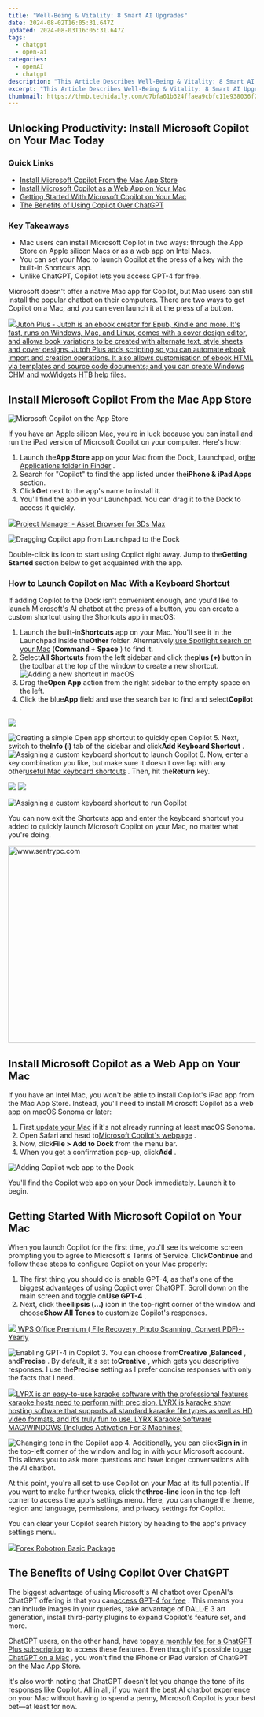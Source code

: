 ```yaml
---
title: "Well-Being & Vitality: 8 Smart AI Upgrades"
date: 2024-08-02T16:05:31.647Z
updated: 2024-08-03T16:05:31.647Z
tags:
  - chatgpt
  - open-ai
categories:
  - openAI
  - chatgpt
description: "This Article Describes Well-Being & Vitality: 8 Smart AI Upgrades"
excerpt: "This Article Describes Well-Being & Vitality: 8 Smart AI Upgrades"
thumbnail: https://thmb.techidaily.com/d7bfa61b324ffaea9cbfc11e938036f2476668f1b77c7e6a5441829794f7ed33.jpg
---
```


## Unlocking Productivity: Install Microsoft Copilot on Your Mac Today

### Quick Links

* [Install Microsoft Copilot From the Mac App Store](https://www.makeuseof.com/how-to-get-microsoft-copilot-on-mac/#install-microsoft-copilot-from-the-mac-app-store)
* [Install Microsoft Copilot as a Web App on Your Mac](https://www.makeuseof.com/how-to-get-microsoft-copilot-on-mac/#install-microsoft-copilot-as-a-web-app-on-your-mac)
* [Getting Started With Microsoft Copilot on Your Mac](https://www.makeuseof.com/how-to-get-microsoft-copilot-on-mac/#getting-started-with-microsoft-copilot-on-your-mac)
* [The Benefits of Using Copilot Over ChatGPT](https://www.makeuseof.com/how-to-get-microsoft-copilot-on-mac/#the-benefits-of-using-copilot-over-chatgpt)

### Key Takeaways

* Mac users can install Microsoft Copilot in two ways: through the App Store on Apple silicon Macs or as a web app on Intel Macs.
* You can set your Mac to launch Copilot at the press of a key with the built-in Shortcuts app.
* Unlike ChatGPT, Copilot lets you access GPT-4 for free.

 Microsoft doesn't offer a native Mac app for Copilot, but Mac users can still install the popular chatbot on their computers. There are two ways to get Copilot on a Mac, and you can even launch it at the press of a button.

<!-- affiliate ads begin -->
<a href="https://secure.2checkout.com/order/checkout.php?PRODS=4699091&QTY=1&AFFILIATE=108875&CART=1"><img src="https://secure.avangate.com/images/merchant/bccefcc1b1eee9eca3ae4f5c1a281482/products/1_jutoh-logo-1200x1600.jpg" border="0">Jutoh Plus -  Jutoh is an ebook creator for Epub, Kindle and more. It's fast, runs on Windows, Mac, and Linux, comes with a cover design editor, and allows book variations to be created with alternate text, style sheets and cover designs. Jutoh Plus adds scripting so you can automate ebook import and creation operations. It also allows customisation of ebook HTML via templates and source code documents; and you can create Windows CHM and wxWidgets HTB help files. </a>
<!-- affiliate ads end -->
## Install Microsoft Copilot From the Mac App Store

![Microsoft Copilot on the App Store](https://static1.makeuseofimages.com/wordpress/wp-content/uploads/2024/02/microsoft-copilot-on-the-app-store.jpg)

 If you have an Apple silicon Mac, you're in luck because you can install and run the iPad version of Microsoft Copilot on your computer. Here's how:

1. Launch the**App Store** app on your Mac from the Dock, Launchpad, or[the Applications folder in Finder](https://www.makeuseof.com/applications-folder-mac/) .
2. Search for "Copilot" to find the app listed under the**iPhone & iPad Apps** section.
3. Click**Get** next to the app's name to install it.
4. You'll find the app in your Launchpad. You can drag it to the Dock to access it quickly.

<!-- affiliate ads begin -->
<a href="https://secure.2checkout.com/order/checkout.php?PRODS=4709458&QTY=1&AFFILIATE=108875&CART=1"><img src="https://3d-kstudio.com/wp-content/uploads/2019/10/Project-Manager-version-3-1600x900-768x419.jpg" border="0">Project Manager - Asset Browser for 3Ds Max</a>
<!-- affiliate ads end -->
![Dragging Copilot app from Launchpad to the Dock](https://static1.makeuseofimages.com/wordpress/wp-content/uploads/2024/02/dragging-copilot-app-from-launchpad-to-the-dock.jpg)

 Double-click its icon to start using Copilot right away. Jump to the**Getting Started** section below to get acquainted with the app.

### How to Launch Copilot on Mac With a Keyboard Shortcut

 If adding Copilot to the Dock isn't convenient enough, and you'd like to launch Microsoft's AI chatbot at the press of a button, you can create a custom shortcut using the Shortcuts app in macOS:

1. Launch the built-in**Shortcuts** app on your Mac. You'll see it in the Launchpad inside the**Other** folder. Alternatively,[use Spotlight search on your Mac](http://www.makeuseof.com/spotlight-search-on-mac-beginners-guide/) (**Command + Space** ) to find it.
2. Select**All Shortcuts** from the left sidebar and click the**plus (+)** button in the toolbar at the top of the window to create a new shortcut.  
![Adding a new shortcut in macOS](https://static1.makeuseofimages.com/wordpress/wp-content/uploads/2024/02/adding-a-new-shortcut-in-macos.jpg)
3. Drag the**Open App** action from the right sidebar to the empty space on the left.
4. Click the blue**App** field and use the search bar to find and select**Copilot** .  
<!-- affiliate ads begin -->
<a href="https://store.advancedwebranking.com/order/checkout.php?PRODS=4715051&QTY=1&AFFILIATE=108875&CART=1"><img src="https://secure.avangate.com/images/merchant/14edc6ebfdae2e23bbed83d67f50e983/products/33_awr%20logo.png" border="0"></a>
<!-- affiliate ads end -->
![Creating a simple Open app shortcut to quickly open Copilot](https://static1.makeuseofimages.com/wordpress/wp-content/uploads/2024/02/creating-a-simple-open-app-shortcut-to-quickly-open-copilot.jpg)
5. Next, switch to the**Info (i)** tab of the sidebar and click**Add Keyboard Shortcut** .  
![Assigning a custom keyboard shortcut to launch Copilot](https://static1.makeuseofimages.com/wordpress/wp-content/uploads/2024/02/assigning-a-custom-keyboard-shortcut-to-launch-copilot.jpg)
6. Now, enter a key combination you like, but make sure it doesn't overlap with any other[useful Mac keyboard shortcuts](https://www.makeuseof.com/tag/useful-mac-osx-shortcuts-pdf/) . Then, hit the**Return** key.  
<!-- affiliate ads begin -->
<a href="https://shop.manycam.com/order/checkout.php?PRODS=17727588&QTY=1&AFFILIATE=108875&CART=1"><img src="https://secure.avangate.com/images/merchant/8230bea7d54bcdf99cdfe85cb07313d5/mcaffbanner600x500.png" border="0"></a>
<a href="https://shop.manycam.com/order/checkout.php?PRODS=17727588&QTY=1&AFFILIATE=108875&CART=1"><img src="https://secure.avangate.com/images/merchant/8230bea7d54bcdf99cdfe85cb07313d5/Affiliates_300x250px_valentinesday.png" border="0"></a>
<!-- affiliate ads end -->
![Assigning a custom keyboard shortcut to run Copilot](https://static1.makeuseofimages.com/wordpress/wp-content/uploads/2024/02/assigning-a-custom-keyboard-shortcut-to-run-copilot.jpg)

 You can now exit the Shortcuts app and enter the keyboard shortcut you added to quickly launch Microsoft Copilot on your Mac, no matter what you're doing.

<!-- affiliate ads begin -->
<a href="https://sentrypc.7eer.net/c/5597632/398453/3022" target="_top" id="398453"><img src="//a.impactradius-go.com/display-ad/3022-398453" border="0" alt="www.sentrypc.com" width="580" height="400"/></a><img height="0" width="0" src="https://sentrypc.7eer.net/i/5597632/398453/3022" style="position:absolute;visibility:hidden;" border="0" />
<!-- affiliate ads end -->
## Install Microsoft Copilot as a Web App on Your Mac

 If you have an Intel Mac, you won't be able to install Copilot's iPad app from the Mac App Store. Instead, you'll need to install Microsoft Copilot as a web app on macOS Sonoma or later:

1. First,[update your Mac](https://www.makeuseof.com/tag/update-mac-software/) if it's not already running at least macOS Sonoma.
2. Open Safari and head to[Microsoft Copilot's webpage](https://copilot.microsoft.com/) .
3. Now, click**File > Add to Dock** from the menu bar.
4. When you get a confirmation pop-up, click**Add** .

![Adding Copilot web app to the Dock](https://static1.makeuseofimages.com/wordpress/wp-content/uploads/2024/02/adding-copilot-web-app-to-the-dock.jpg)

 You'll find the Copilot web app on your Dock immediately. Launch it to begin.

## Getting Started With Microsoft Copilot on Your Mac

 When you launch Copilot for the first time, you'll see its welcome screen prompting you to agree to Microsoft's Terms of Service. Click**Continue** and follow these steps to configure Copilot on your Mac properly:

1. The first thing you should do is enable GPT-4, as that's one of the biggest advantages of using Copilot over ChatGPT. Scroll down on the main screen and toggle on**Use GPT-4** .
2. Next, click the**ellipsis (...)** icon in the top-right corner of the window and choose**Show All Tones** to customize Copilot's responses.  
<!-- affiliate ads begin -->
<a href="https://secure.2checkout.com/order/checkout.php?PRODS=38729081&QTY=1&AFFILIATE=108875&CART=1"><img src="https://website-prod.cache.wpscdn.com/img/wps-office-pdf-editor-1x.890dbda.png" border="0">
WPS Office Premium ( File Recovery, Photo Scanning, Convert PDF)--Yearly</a>
<!-- affiliate ads end -->
![Enabling GPT-4 in Copilot](https://static1.makeuseofimages.com/wordpress/wp-content/uploads/2024/02/enabling-gpt-4-in-copilot.jpg)
3. You can choose from**Creative** ,**Balanced** , and**Precise** . By default, it's set to**Creative** , which gets you descriptive responses. I use the**Precise** setting as I prefer concise responses with only the facts that I need.  
<!-- affiliate ads begin -->
<a href="https://shop.pcdj.com/order/checkout.php?PRODS=4698998&QTY=1&AFFILIATE=108875&CART=1"> <img src="https://secure.avangate.com/images/merchant/47f4b6321e9fd8e8f7326a6adc1a7c1e/products/MacBook_Pro_lyrx-withsinger-tv.png" border="0">LYRX is an easy-to-use karaoke software with the professional features karaoke hosts need to perform with precision. LYRX is karaoke show hosting software that supports all standard karaoke file types as well as HD video formats, and it’s truly fun to use. 
LYRX Karaoke Software MAC/WINDOWS (Includes Activation For 3 Machines)</a>
<!-- affiliate ads end -->
![Changing tone in the Copilot app](https://static1.makeuseofimages.com/wordpress/wp-content/uploads/2024/02/changing-tone-in-the-copilot-app.jpg)
4. Additionally, you can click**Sign in** in the top-left corner of the window and log in with your Microsoft account. This allows you to ask more questions and have longer conversations with the AI chatbot.

 At this point, you're all set to use Copilot on your Mac at its full potential. If you want to make further tweaks, click the**three-line** icon in the top-left corner to access the app's settings menu. Here, you can change the theme, region and language, permissions, and privacy settings for Copilot.

 You can clear your Copilot search history by heading to the app's privacy settings menu.

<!-- affiliate ads begin -->
<a href="https://secure.2checkout.com/order/checkout.php?PRODS=4726960&QTY=1&AFFILIATE=108875&CART=1"><img src="https://secure.avangate.com/images/merchant/5f4f7141b65a730b4efb0e0d51f63e94/products/forexrobotronbox.gif" border="0">Forex Robotron Basic Package</a>
<!-- affiliate ads end -->
## The Benefits of Using Copilot Over ChatGPT

 The biggest advantage of using Microsoft's AI chatbot over OpenAI's ChatGPT offering is that you can[access GPT-4 for free](https://www.makeuseof.com/ways-access-gpt-4-free/) . This means you can include images in your queries, take advantage of DALL·E 3 art generation, install third-party plugins to expand Copilot's feature set, and more.

 ChatGPT users, on the other hand, have to[pay a monthly fee for a ChatGPT Plus subscription](https://www.makeuseof.com/chatgpt-plus-subscription-worth-it/) to access these features. Even though it's possible to[use ChatGPT on a Mac](https://www.makeuseof.com/how-to-use-chatgpt-mac/) , you won't find the iPhone or iPad version of ChatGPT on the Mac App Store.

 It's also worth noting that ChatGPT doesn't let you change the tone of its responses like Copilot. All in all, if you want the best AI chatbot experience on your Mac without having to spend a penny, Microsoft Copilot is your best bet—at least for now.


<ins class="adsbygoogle"
     style="display:block"
     data-ad-format="autorelaxed"
     data-ad-client="ca-pub-7571918770474297"
     data-ad-slot="1223367746"></ins>



<ins class="adsbygoogle"
     style="display:block"
     data-ad-client="ca-pub-7571918770474297"
     data-ad-slot="8358498916"
     data-ad-format="auto"
     data-full-width-responsive="true"></ins>
